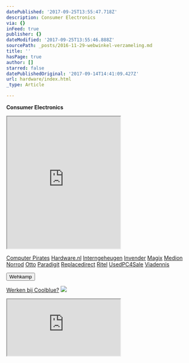 ```yaml
---
datePublished: '2017-09-25T13:55:47.718Z'
description: Consumer Electronics
via: {}
inFeed: true
publisher: {}
dateModified: '2017-09-25T13:55:46.888Z'
sourcePath: _posts/2016-11-29-webwinkel-verzameling.md
title: ''
hasPage: true
author: []
starred: false
datePublishedOriginal: '2017-09-14T14:41:09.427Z'
url: hardware/index.html
_type: Article

---
```

**Consumer Electronics**

<iframe src="https://the-grid.github.io/ed-userhtml/?g=eJzVV1tv2jAUfudXZEjlDXIj3Iqpum7TKnXdHvqw7gU58WlikTiRbRaqaf99Jxe69E41gjSE4tiK_V3kc449f_fh69nV9bePRqSTeNGZbxugDBuzbpW-jWHRYfyn8atj4C-hm37OmY5mhj22rGxzXA5HwMNIzwzHK4ZwoPMbF6lnz_2U3S46p_0fnTk1Igk3pBtpnc1MM8_zwWkAinEJgR6IuGtoKkPQpLv0YypW3cWcJ6GhZHBvjp8mVBbfm-cJDUGZOoJQcmYKYCBxIlPQz8HPuVhBrMy7V0ETECZFyH6NmYmwa9AYET9ffbkw9FqnklMkUrIn3UqtXWqtZWLHwJ6fSgSbWcdI0qQLo_O0vJj71KeDIE0OI24LuE9hj5TpYKAlZYCPYAVyIECbJwGxvdHQ6tEkO07IxPacybTsUGK77nhklx1JymZNDmYHbDIJSu3VkYKgQoZU8IRqYAOmx3Zpg22NRo5pD8eeazkmFww2gyzKTnJOnMnIGlm9XJHThAb_s6sU-bceOrg0SIHuFjQ1WqE1mVrDpe0sK-XLWvqR8-lAsu8Yta3dB6r7vGR6EGVbvL3pek5WEOkYDpbpt3g7ynKaspwdZBUpIEOCAmQm01DSJKHIOS7SvRnEPFhVz5OM2D1N1jLuKTJ0bat3Q66-X_RwgBTrHLmnuInxX2ku5_cKCeR9GvcvgaGuAzmGeAj-7xvBe3EjBBi5a6WiNKuDu0qUVGWbIswd152OG4F-mef9QL0Q7oaEmHRFepPGcZoj8lkTYGG0YVVDQ8thE4DAmhBnKRcl3bpANKoLeua5wweOMfYmx-6DtORZE2SPru1aSx1naLl1LbWdp-pow7j1bsYxEIIrBrQM21ai8i_EHo4xz0fmM6Z5nu296hmest5i2sdNBqUhrfgF1eotJzHcw3gcCCGCdQiizPn1McWZWk4jGM_vfdgMys5rPlUYoJsorVj2QEzL1t2msqgySLbInxkXYenbcOKOdzvfPTLqertiK-7UfPfoCl6Qq4sx3rbLy_cf3fxS-g" height="350" style=""></iframe>

[Computer Pirates][0]
[Hardware.nl][1]
[Interngeheugen][2]
[Invender][3]
[Magix][4]
[Medion][5]
[Norrod][6]
[Otto][7]
[Paradigit][8]
[Replacedirect][9]
[Ritel][10]
[UsedPC4Sale][11]
[Viadennis][12]

<button data-role="cta" style="">Wehkamp</button>

[Werken bij Coolblue?][13]
![](https://the-grid-user-content.s3-us-west-2.amazonaws.com/d4d8e480-281e-41f8-a31e-4427722137e0.png)

<iframe src="https://the-grid.github.io/ed-userhtml/?g=eJyNUD1vwjAU3P0rHt7b5wDiIzhe2s50YOno2A626jSR41IQ4r_XmLAw8ZaT7vROd8cn79u33dfnB9jYekH4HYzUCXDEIZ68EUS7A5wJpGvl8eXP6WhLmC4Y64-bTFvj9jaWUGTqypBLchnfed3pkyCES7DBNBW1MfYlYh-aV_uDyjv1jUq2SSuLZOFn9TBDFYyM7mAyy4rCJ2k5p4K7dg9DUI82Q_cblHnaB3KNii6nKzrmr-iaUai7oE2oKKMoOMprbrwVSLPklf4BTRZfcA" height="150" style=""></iframe>



[0]: http://www.computerpirates.com/
[1]: http://www.hardware.nl/
[2]: http://www.interngeheugen.com/tt/?tt=2902_12_133761_Interngeheugen&r=%2F
[3]: http://www.invender.nl/ttiv/index.php?tt=352_12_133761_Invender&r=%2F
[4]: http://www.magix.com/ap/tradetracker/?tt=2074_12_133761_Magix&r=%2F
[5]: http://tc.tradetracker.net/?c=3452&m=12&a=133761
[6]: http://www.norrod.nl/tt/index.aspx?tt=23396_12_133761_Norrod&r=%2F
[7]: http://www.otto.nl/
[8]: http://www.paradigit.nl/tt/index.aspx?tt=5043_12_133761_Paradigit&r=%2F
[9]: http://www.replacedirect.nl/
[10]: http://www.ritel.nl/telecom/?tt=668_12_133761_Ritel&r=%2F
[11]: http://tc.tradetracker.net/?c=20400&m=12&a=133761&r=UsedPC4sale&u=%2F
[12]: http://www.viadennis.nl/computer/?tt=15804_12_133761_Viadennis&r=%2F
[13]: http://prf.hn/click/camref:1100l3bs3/creativeref:1011l11074